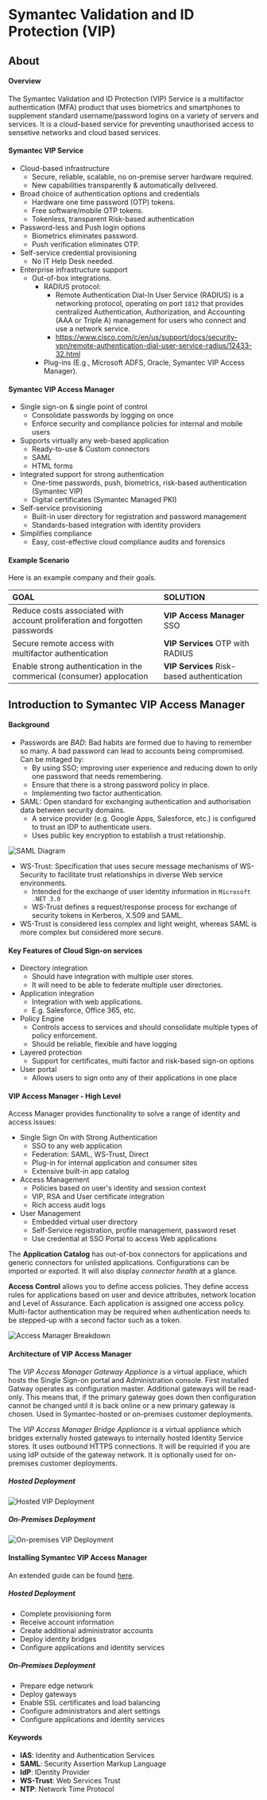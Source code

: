 <!---DOC:Symantec VIP;Notes on Symantec VIP;Sean Lewis-->
# Symantec Validation and ID Protection (VIP)

## About

#### Overview

The Symantec Validation and ID Protection (VIP) Service is a multifactor authentication (MFA) product that uses biometrics and smartphones to supplement standard username/password logins on a variety of servers and services. It is a cloud-based service for preventing unauthorised access to sensetive networks and cloud based services.

#### Symantec VIP Service

* Cloud-based infrastructure
  - Secure, reliable, scalable, no on-premise server hardware required.
  - New capabilities transparently & automatically delivered.
* Broad choice of authentication options and credentials
  - Hardware one time password (OTP) tokens.
  - Free software/mobile OTP tokens.
  - Tokenless, transparent Risk-based authentication
* Password-less and Push login options
  - Biometrics eliminates password.
  - Push verification eliminates OTP.
* Self-service credential provisioning
  - No IT Help Desk needed.
* Enterprise infrastructure support
  - Out-of-box integrations.
    - RADIUS protocol:
      - Remote Authentication Dial-In User Service (RADIUS) is a networking protocol, operating on port `1812` that provides centralized Authentication, Authorization, and Accounting (AAA or Triple A) management for users who connect and use a network service.
      - https://www.cisco.com/c/en/us/support/docs/security-vpn/remote-authentication-dial-user-service-radius/12433-32.html
    - Plug-ins (E.g., Microsoft ADFS, Oracle, Symantec VIP Access Manager).

#### Symantec VIP Access Manager

* Single sign-on & single point of control
  - Consolidate passwords by logging on once
  - Enforce security and compliance policies for internal and mobile users
* Supports virtually any web-based application
  - Ready-to-use & Custom connectors
  - SAML
  - HTML forms
* Integrated support for strong authentication
  - One-time passwords, push, biometrics, risk-based authentication (Symantec VIP)
  - Digital certificates (Symantec Managed PKI)
* Self-service provisioning
  - Built-in user directory for registration and password management
  - Standards-based integration with identity providers
* Simplifies compliance
  - Easy, cost-effective cloud compliance audits and forensics


#### Example Scenario

Here is an example company and their goals.

| GOAL | SOLUTION |
| :--- | :--- |
| Reduce costs associated with account proliferation and forgotten passwords | **VIP Access Manager** SSO |
| Secure remote access with multifactor authentication | **VIP Services** OTP with RADIUS |
| Enable strong authentication in the commerical (consumer) applocation | **VIP Services** Risk-based authentication |


## Introduction to Symantec VIP Access Manager

#### Background

* Passwords are *BAD*: Bad habits are formed due to having to remember so many. A bad password can lead to accounts being compromised. Can be mitaged by:
    - By using SSO; improving user experience and reducing down to only one password that needs remembering.
    - Ensure that there is a strong password policy in place.
    - Implementing two factor authentication.
* SAML: Open standard for exchanging authentication and authorisation data between security domains.
  - A service provider (e.g. Google Apps, Salesforce, etc.) is configured to trust an IDP to authenticate users.
  - Uses public key encryption to establish a trust relationship.

![SAML Diagram](./images/symantec/saml_diagram.png)

* WS-Trust: Specification that uses secure message mechanisms of WS-Security to facilitate trust relationships in diverse Web service environments.
  - Intended for the exchange of user identity information in `Microsoft .NET 3.0`
  - WS-Trust defines a request/response process for exchange of security tokens in Kerberos, X.509 and SAML.
* WS-Trust is considered less complex and light weight, whereas SAML is more complex but considered more secure.

#### Key Features of Cloud Sign-on services

* Directory integration
  - Should have integration with multiple user stores.
  - It will need to be able to federate multiple user directories.
* Application integration
  - Integration with web applications.
  - E.g. Salesforce, Office 365, etc.
* Policy Engine
  - Controls access to services and should consolidate multiple types of policy enforcement.
  - Should be reliable, flexible and have logging
* Layered protection
  - Support for certificates, multi factor and risk-based sign-on options
* User portal
  - Allows users to sign onto any of their applications in one place

#### VIP Access Manager - High Level

Access Manager provides functionality to solve a range of identity and access issues:

* Single Sign On with Strong Authentication
  - SSO to any web application
  - Federation: SAML, WS-Trust, Direct
  - Plug-in for internal application and consumer sites
  - Extensive built-in app catalog
* Access Management
  - Policies based on user's identity and session context
  - VIP, RSA and User certificate integration
  - Rich access audit logs
* User Management
  - Embedded virtual user directory
  - Self-Service registration, profile management, password reset
  - Use credential at SSO Portal to access Web applications

The **Application Catalog** has out-of-box connectors for applications and generic connectors for unlisted applications. Configurations can be imported or exported. It will also display _connector health_ at a glance.

**Access Control** allows you to define access policies. They define access rules for applications based on user and device attributes, network location and Level of Assurance. Each application is assigned one access policy. Multi-factor authentication may be required when authentication needs to be stepped-up with a second factor such as a token.

![Access Manager Breakdown](./images/symantec/access_manager_breakdown.png)

#### Architecture of VIP Access Manager

The _VIP Access Manager Gateway Appliance_ is a virtual appliace, which hosts the Single Sign-on portal and Administration console. First installed Gatway operates as configuration master. Additional gateways will be read-only. This means that, if the primary gateway goes down then configuration cannot be changed until it is back online or a new primary gateway is chosen. Used in Symantec-hosted or on-premises customer deployments.

The _VIP Access Manager Bridge Appliance_ is a virtual appliance which bridges externally hosted gateways to internally hosted Identity Service stores. It uses outbound HTTPS connections. It will be requiried if you are using IdP outside of the gateway network. It is optionally used for on-premises customer deployments.

##### Hosted Deployment

![Hosted VIP Deployment](./images/symantec/vip_deployment_hosted.png)

##### On-Premises Deployment

![On-premises VIP Deployment](./images/symantec/vip_on-premises_deployment.png)

#### Installing Symantec VIP Access Manager

An extended guide can be found [here](https://help.symantec.com/home/VIP_EG_INSTALL_CONFIG?locale=EN_US).

##### Hosted Deployment

* Complete provisioning form
* Receive account information
* Create additional administrator accounts
* Deploy identity bridges
* Configure applications and identity services

##### On-Premises Deployment

* Prepare edge network
* Deploy gateways
* Enable SSL certificates and load balancing
* Configure administrators and alert settings
* Configure applications and identity services

#### Keywords

* __IAS__: Identity and Authentication Services
* __SAML__: Security Assertion Markup Language
* __IdP__: IDentity Provider
* __WS-Trust__: Web Services Trust
* __NTP__: Network Time Protocol
